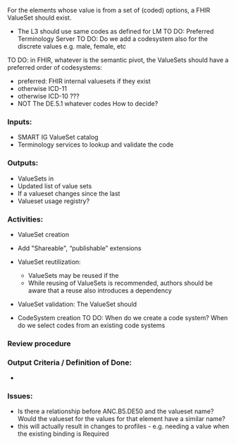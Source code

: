 
For the elements whose value is from a set of (coded) options, a FHIR ValueSet should exist. 
* The L3 should use same codes as defined for LM
TO DO: Preferred Terminology Server
TO DO: Do we add a codesystem also for the discrete values e.g. male, female, etc

TO DO: in FHIR, whatever is the semantic pivot, the ValueSets should have a preferred order of codesystems:
* preferred: FHIR internal valuesets if they exist
* otherwise ICD-11
* otherwise ICD-10
???
* NOT The DE.5.1 whatever codes
How to decide?

### **Inputs:** 

* SMART IG ValueSet catalog
* Terminology services to lookup and validate the code


### **Outputs:**

* ValueSets in 
* Updated list of value sets
* If a valueset changes since the last 
* Valueset usage registry?



### **Activities:**

* ValueSet creation
* Add "Shareable", “publishable” extensions
* ValueSet reutilization:
  * ValueSets may be reused if the
  * While reusing of ValueSets is recommended, authors should be aware that a reuse also introduces a dependency
* ValueSet validation: The ValueSet should 

* CodeSystem creation
TO DO: When do we create a code system? When do we select codes from an existing code systems


### Review procedure


### **Output Criteria / Definition of Done:**

* 

### **Issues:**

* Is there a relationship before ANC.B5.DE50 and the valueset name? Would the valueset for the values for that element have a similar name?
* this will actually result in changes to profiles - e.g. needing a value when the existing binding is Required
